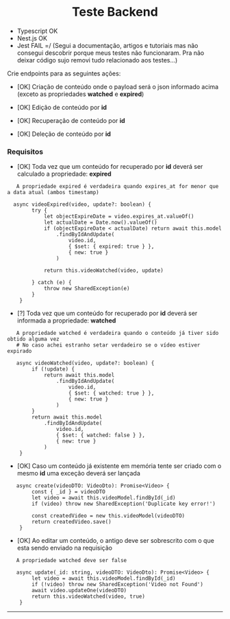 <h1 align="center">Teste Backend</h1>

- Typescript OK
- Nest.js OK
- Jest FAIL =/ (Segui a documentação, artigos e tutoriais mas não consegui descobrir porque meus testes não funcionaram. Pra não deixar código sujo removi tudo relacionado aos testes...)


Crie endpoints para as seguintes ações:

- [OK] Criação de conteúdo onde o payload será o json informado acima (exceto as propriedades **watched** e **expired**)

- [OK] Edição de conteúdo por **id**

- [OK] Recuperação de conteúdo por **id**

- [OK] Deleção de conteúdo por **id**

### Requisitos

- [OK] Toda vez que um conteúdo for recuperado por **id** deverá ser calculado a propriedade: **expired**

```
   A propriedade expired é verdadeira quando expires_at for menor que a data atual (ambos timestamp)

  async videoExpired(video, update?: boolean) {
        try {
            let objectExpireDate = video.expires_at.valueOf()
            let actualDate = Date.now().valueOf()
            if (objectExpireDate < actualDate) return await this.model
                .findByIdAndUpdate(
                    video.id,
                    { $set: { expired: true } },
                    { new: true }
                )

            return this.videoWatched(video, update)

        } catch (e) {
            throw new SharedException(e)
        }
    }
```

- [?] Toda vez que um conteúdo for recuperado por **id** deverá ser informada a propriedade: **watched**

```
   A propriedade watched é verdadeira quando o conteúdo já tiver sido obtido alguma vez
   # No caso achei estranho setar verdadeiro se o vídeo estiver expirado	

   async videoWatched(video, update?: boolean) {
        if (!update) {
            return await this.model
                .findByIdAndUpdate(
                    video.id,
                    { $set: { watched: true } },
                    { new: true }
                )
        }
        return await this.model
            .findByIdAndUpdate(
                video.id,
                { $set: { watched: false } },
                { new: true }
            )
    }
```

- [OK] Caso um conteúdo já existente em memória tente ser criado com o mesmo **id** uma exceção deverá ser lançada

```
   async create(videoDTO: VideoDto): Promise<Video> {
        const { _id } = videoDTO
        let video = await this.videoModel.findById(_id)
        if (video) throw new SharedException('Duplicate key error!')

        const createdVideo = new this.videoModel(videoDTO)
        return createdVideo.save()
    }
```

- [OK] Ao editar um conteúdo, o antigo deve ser sobrescrito com o que esta sendo enviado na requisição

```
   A propriedade watched deve ser false

   async update(_id: string, videoDTO: VideoDto): Promise<Video> {
        let video = await this.videoModel.findById(_id)
        if (!video) throw new SharedException('Video not Found')
        await video.updateOne(videoDTO)
        return this.videoWatched(video, true)
    }
```
 


-------------------------------------------------------------------------------------------
